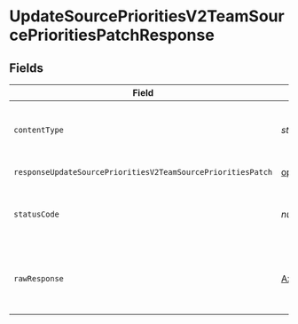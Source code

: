 # UpdateSourcePrioritiesV2TeamSourcePrioritiesPatchResponse


## Fields

| Field                                                                                                                                                                         | Type                                                                                                                                                                          | Required                                                                                                                                                                      | Description                                                                                                                                                                   |
| ----------------------------------------------------------------------------------------------------------------------------------------------------------------------------- | ----------------------------------------------------------------------------------------------------------------------------------------------------------------------------- | ----------------------------------------------------------------------------------------------------------------------------------------------------------------------------- | ----------------------------------------------------------------------------------------------------------------------------------------------------------------------------- |
| `contentType`                                                                                                                                                                 | *string*                                                                                                                                                                      | :heavy_check_mark:                                                                                                                                                            | HTTP response content type for this operation                                                                                                                                 |
| `responseUpdateSourcePrioritiesV2TeamSourcePrioritiesPatch`                                                                                                                   | [operations.UpdateSourcePrioritiesV2TeamSourcePrioritiesPatchResponseBody](../../../sdk/models/operations/updatesourceprioritiesv2teamsourceprioritiespatchresponsebody.md)[] | :heavy_minus_sign:                                                                                                                                                            | Successful Response                                                                                                                                                           |
| `statusCode`                                                                                                                                                                  | *number*                                                                                                                                                                      | :heavy_check_mark:                                                                                                                                                            | HTTP response status code for this operation                                                                                                                                  |
| `rawResponse`                                                                                                                                                                 | [AxiosResponse](https://axios-http.com/docs/res_schema)                                                                                                                       | :heavy_minus_sign:                                                                                                                                                            | Raw HTTP response; suitable for custom response parsing                                                                                                                       |